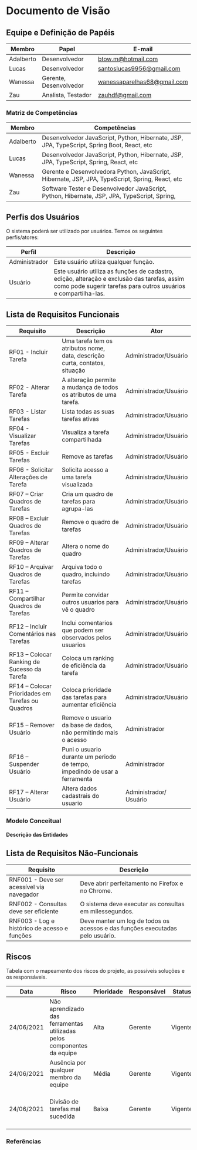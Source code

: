# Documento de Visão

## Equipe e Definição de Papéis

Membro     |  Papel                 |   E-mail                    |
---------  | ---------------------- | --------------------------- |
Adalberto  | Desenvolvedor          | btow.m@hotmail.com          |
Lucas      | Desenvolvedor          | santoslucas9956@gmail.com   |
Wanessa    | Gerente, Desenvolvedor | wanessaparelhas68@gmail.com |
Zau        | Analista, Testador     | zauhdf@gmail.com            |

### Matriz de Competências

Membro     |  Competências                                                                              |
---------  | ------------------------------------------------------------------------------------------ |
Adalberto  | Desenvolvedor JavaScript, Python, Hibernate, JSP, JPA, TypeScript, Spring Boot, React, etc |
Lucas      | Desenvolvedor JavaScript, Python, Hibernate, JSP, JPA, TypeScript, Spring, React, etc |
Wanessa    | Gerente e Desenvolvedora Python, JavaScript, Hibernate, JSP, JPA, TypeScript, Spring, React, etc |
Zau        | Software Tester e Desenvolvedor JavaScript, Python, Hibernate, JSP, JPA, TypeScript, Spring,     |

## Perfis dos Usuários

O sistema poderá ser utilizado por usuários. Temos os seguintes perfis/atores:

Perfil        | Descrição                                                                            |
------------- | ------------------------------------------------------------------------------------ |
Administrador | Este usuário utiliza qualquer função.                                                |
Usuário       | Este usuário utiliza as funções de cadastro, edição, alteração e exclusão das tarefas, assim como pode sugerir tarefas para outros usuários e compartilha-las.|

## Lista de Requisitos Funcionais

Requisito                                 | Descrição   | Ator |
---------                                 | ----------- | ---------- |
RF01 - Incluir Tarefa | Uma tarefa tem os atributos nome, data, descrição curta, contatos, situação | Administrador/Usuário |
RF02 - Alterar Tarefa | A alteração permite a mudança de todos os atributos de uma tarefa.          | Administrador/Usuário |
RF03 - Listar Tarefas | Lista todas as suas tarefas ativas                                          | Administrador/Usuário |
RF04 - Visualizar Tarefas | Visualiza a tarefa compartilhada | Administrador/Usuário |
RF05 - Excluir Tarefas | Remove as tarefas | Administrador/Usuário |
RF06 - Solicitar Alterações de Tarefa | Solicita acesso a uma tarefa visualizada | Administrador/Usuário |
RF07 – Criar Quadros de Tarefas | Cria um quadro de tarefas para agrupa-las | Administrador/Usuário |
RF08 – Excluir Quadros de Tarefas | Remove o quadro de tarefas | Administrador/Usuário |
RF09 – Alterar Quadros de Tarefas | Altera o nome do quadro |Administrador/Usuário |
RF10 – Arquivar Quadros de Tarefas | Arquiva todo o quadro, incluindo tarefas | Administrador/Usuário |
RF11 – Compartilhar Quadros de Tarefas | Permite convidar outros usuarios para vê o quadro | Administrador/Usuário |
RF12 – Incluir Comentários nas Tarefas | Inclui comentarios que podem ser observados pelos usuarios | Administrador/Usuário |
RF13 – Colocar Ranking de Sucesso da Tarefa | Coloca um ranking de eficiência da tarefa | Administrador/Usuário |
RF14 – Colocar Prioridades em Tarefas ou Quadros | Coloca prioridade das tarefas para aumentar eficiência | Administrador/Usuário |
RF15 – Remover Usuário | Remove o usuario da base de dados, não permitindo mais o acesso | Administrador |
RF16 – Suspender Usuário | Puni o usuario durante um periodo de tempo, impedindo de usar a ferramenta | Administrador |
RF17 – Alterar Usuário | Altera dados cadastrais do usuario | Administrador/ Usuário |

### Modelo Conceitual

#### Descrição das Entidades

## Lista de Requisitos Não-Funcionais

Requisito                                    | Descrição                                                          |
------------------------------------------   | ------------------------------------------------------------------ |
RNF001 - Deve ser acessível via navegador    | Deve abrir perfeitamento no Firefox e no Chrome.                   |
RNF002 - Consultas deve ser eficiente        | O sistema deve executar as consultas em milessegundos.             |
RNF003 - Log e histórico de acesso e funções | Deve manter um log de todos os acessos e das funções executadas pelo usuário. |

## Riscos

Tabela com o mapeamento dos riscos do projeto, as possíveis soluções e os responsáveis.

Data | Risco | Prioridade | Responsável | Status | Providência/Solução |
------ | ------ | ------ | ------ | ------ | ------ |
24/06/2021|Não aprendizado das ferramentas utilizadas pelos componentes da equipe | Alta | Gerente | Vigente | Reforçar estudos sobre as ferramentas.
24/06/2021 |Ausência por qualquer membro da equipe | Média | Gerente | Vigente | Planejar o cronograma tendo em base a agenda dos membros.
24/06/2021 |Divisão de tarefas mal sucedida | Baixa | Gerente | Vigente |Acompanhar de perto o desenvolvimento de cada membro da equipe

### Referências

